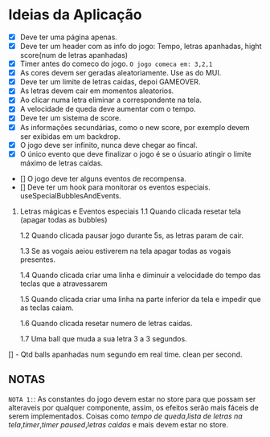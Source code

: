 # Ideias da Aplicação

- [x] Deve ter uma página apenas.
- [x] Deve ter um header com as info do jogo: Tempo, letras apanhadas, hight score(num de letras apanhadas)
- [x] Timer antes do comeco do jogo. `O jogo comeca em: 3,2,1`
- [x] As cores devem ser geradas aleatoriamente. Use as do MUI.
- [x] Deve ter um limite de letras caidas, depoi GAMEOVER.
- [x] As letras devem cair em momentos aleatorios.
- [x] Ao clicar numa letra eliminar a correspondente na tela.
- [x] A velocidade de queda deve aumentar com o tempo.
- [x] Deve ter um sistema de score.
- [x] As informações secundárias, como o new score, por exemplo devem ser exibidas em um backdrop.
- [x] O jogo deve ser infinito, nunca deve chegar ao fincal.
- [x] O único evento que deve finalizar o jogo é se o úsuario atingir o limite máximo de letras caídas.
- [] O jogo deve ter alguns eventos de recompensa.
- [] Deve ter um hook para monitorar os eventos especiais. useSpecialBubblesAndEvents.

1. Letras mágicas e Eventos especiais
   1.1 Quando clicada resetar tela (apagar todas as bubbles)

   1.2 Quando clicada pausar jogo durante 5s, as letras param de cair.

   1.3 Se as vogais aeiou estiverem na tela apagar todas as vogais presentes.

   1.4 Quando clicada criar uma linha e diminuir a velocidade do tempo das teclas que a atravessarem

   1.5 Quando clicada criar uma linha na parte inferior da tela e impedir que as teclas caiam.

   1.6 Quando clicada resetar numero de letras caidas.

   1.7 Uma ball que muda a sua letra 3 a 3 segundos.

[] - Qtd balls apanhadas num segundo em real time. clean per second.

## NOTAS

`NOTA 1:`: As constantes do jogo devem estar no store para que possam ser alteraveis por qualquer componente, assim, os efeitos serão mais fáceis de serem implementados. Coisas como _tempo de queda_,_lista de letras na tela_,_timer_,_timer paused_,_letras caidas_ e mais devem estar no store.
